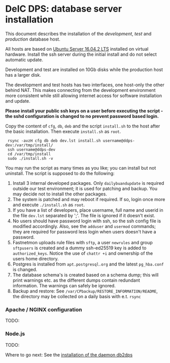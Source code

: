 
# DeIC DPS: database server installation 

This document describes the installation of the _development_, _test_ and _production_
database host.

All hosts are based on [Ubuntu Server 16.04.2
LTS](https://wiki.ubuntu.com/XenialXerus/ReleaseNotes) installed on virtual
hardware. Install the ssh server during the initial install and do not select
automatic update.

Development and test are installed on 10Gb disks while the production host has
a larger disk.

The development and test hosts has two interfaces, one host-only the other
behind NAT. This makes connecting from the development environment more
consistent while still allowing internet access for software installation and
update.

**Please install your public ssh keys on a user before executing the script - the sshd configuration is changed to no prevent password based login.**

Copy the content of `cfg`, `db`, `deb` and the script `install.sh` to the host
after the basic installation. Then execute `install.sh` as `root`.

	 rsync -avzH cfg db deb dev.lst install.sh username@ddps-dev:/var/tmp/install/ 
	 ssh username@ddps-dev
	 cd /var/tmp/install
	 sudo ./install.sh -v

You may run the script as many times as you like; you can install but not
uninstall. The script is supposed to do the following:

  1. Install 3 internal developed packages. Only `dailybuandupdate` is required
	 outside our  test environment; it  is used for patching and backup. You
	 may decide not to install the other packages.
  2. The system is patched and may reboot if required. If so, login once more
	 and execute `./install.sh` as `root`.
  3. If you have a list of developers, place username, full name and userid in
	 the file `dev.lst` separated by ';'. The file is ignored if it doesn't exist.
  4. No users should have password login with ssh, so the ssh config file is
	 modified accordingly. Also, see the `adduser` and `usermod` commands; they
	 are required for password less login when users doesn't have a password.
  5. Fastnetmon uploads rule files with `sftp`, a user `newrules` and group
	 `sftpusers` is created and a dummy ssh-ed25519 key is added to
	 `authorized_keys`. Notice the use of `chattr +i` and ownership of the
	 users home directory.
  6. Postgres is installed from `apt.postgresql.org` and the latest
	 `pg_hba.conf` is changed.
  7. The database schema's is created based on a schema dump; this will print
	 warnings etc. as the different dumps contain redundant information. The
	 warnings can safely be ignored.
  8. Backup and restore: See `/var/CPbackup/RESTORE_INFORMATION/README`, the
	 directory may be collected on a daily basis with e.t. `rsync`


### Apache / NGINX configuration

<yellownote>TODO:</yellownote>

### Node.js

<yellownote>TODO:</yellownote>

Where to go next: See the [installation of the daemon db2dps](doc/db2dps-documentation.md)

